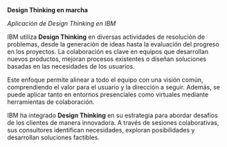 **Design Thinking en marcha**

*Aplicación de Design Thinking en IBM*  

IBM utiliza **Design Thinking** en diversas actividades de resolución de problemas, desde la generación de ideas hasta la evaluación del progreso en los proyectos. La colaboración es clave en equipos que desarrollan nuevos productos, mejoran procesos existentes o diseñan soluciones basadas en las necesidades de los usuarios.  

Este enfoque permite alinear a todo el equipo con una visión común, comprendiendo el valor para el usuario y la dirección a seguir. Además, se puede aplicar tanto en entornos presenciales como virtuales mediante herramientas de colaboración.  

IBM ha integrado **Design Thinking** en su estrategia para abordar desafíos de los clientes de manera innovadora. A través de sesiones colaborativas, sus consultores identifican necesidades, exploran posibilidades y desarrollan soluciones factibles.